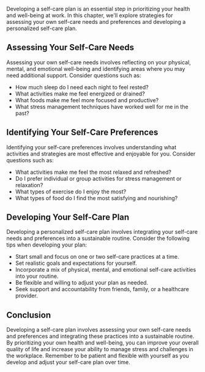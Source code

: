 
Developing a self-care plan is an essential step in prioritizing your health and well-being at work. In this chapter, we'll explore strategies for assessing your own self-care needs and preferences and developing a personalized self-care plan.

Assessing Your Self-Care Needs
------------------------------

Assessing your own self-care needs involves reflecting on your physical, mental, and emotional well-being and identifying areas where you may need additional support. Consider questions such as:

* How much sleep do I need each night to feel rested?
* What activities make me feel energized or drained?
* What foods make me feel more focused and productive?
* What stress management techniques have worked well for me in the past?

Identifying Your Self-Care Preferences
--------------------------------------

Identifying your self-care preferences involves understanding what activities and strategies are most effective and enjoyable for you. Consider questions such as:

* What activities make me feel the most relaxed and refreshed?
* Do I prefer individual or group activities for stress management or relaxation?
* What types of exercise do I enjoy the most?
* What types of food do I find the most satisfying and nourishing?

Developing Your Self-Care Plan
------------------------------

Developing a personalized self-care plan involves integrating your self-care needs and preferences into a sustainable routine. Consider the following tips when developing your plan:

* Start small and focus on one or two self-care practices at a time.
* Set realistic goals and expectations for yourself.
* Incorporate a mix of physical, mental, and emotional self-care activities into your routine.
* Be flexible and willing to adjust your plan as needed.
* Seek support and accountability from friends, family, or a healthcare provider.

Conclusion
----------

Developing a self-care plan involves assessing your own self-care needs and preferences and integrating these practices into a sustainable routine. By prioritizing your own health and well-being, you can improve your overall quality of life and increase your ability to manage stress and challenges in the workplace. Remember to be patient and flexible with yourself as you develop and adjust your self-care plan over time.
